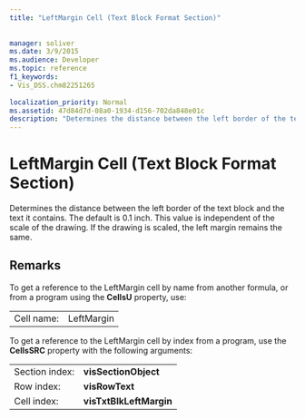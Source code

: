 ```yaml
---
title: "LeftMargin Cell (Text Block Format Section)"
 
 
manager: soliver
ms.date: 3/9/2015
ms.audience: Developer
ms.topic: reference
f1_keywords:
- Vis_DSS.chm82251265
 
localization_priority: Normal
ms.assetid: 47d84d7d-08a0-1934-d156-702da848e01c
description: "Determines the distance between the left border of the text block and the text it contains. The default is 0.1 inch. This value is independent of the scale of the drawing. If the drawing is scaled, the left margin remains the same."
---
```


# LeftMargin Cell (Text Block Format Section)

Determines the distance between the left border of the text block and the text it contains. The default is 0.1 inch. This value is independent of the scale of the drawing. If the drawing is scaled, the left margin remains the same.
  
## Remarks

To get a reference to the LeftMargin cell by name from another formula, or from a program using the **CellsU** property, use: 
  
|||
|:-----|:-----|
| Cell name:  <br/> | LeftMargin  <br/> |
   
To get a reference to the LeftMargin cell by index from a program, use the **CellsSRC** property with the following arguments: 
  
|||
|:-----|:-----|
| Section index:  <br/> |**visSectionObject** <br/> |
| Row index:  <br/> |**visRowText** <br/> |
| Cell index:  <br/> |**visTxtBlkLeftMargin** <br/> |
   

